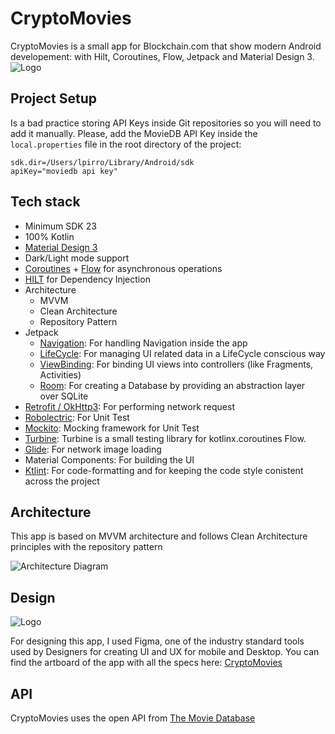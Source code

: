 
# CryptoMovies
CryptoMovies is a small app for Blockchain.com that show modern Android developement: with Hilt, Coroutines, Flow, Jetpack and Material Design 3.
![Logo](https://i.ibb.co/S0mY0KZ/Senza-titolo-1.png)
## Project Setup
Is a bad practice storing API Keys inside Git repositories so you will need to add it manually. Please, add the MovieDB API Key inside the `local.properties` file in the root directory of the project: 
```
sdk.dir=/Users/lpirro/Library/Android/sdk
apiKey="moviedb api key"
```
## Tech stack

- Minimum SDK 23
- 100% Kotlin
- [Material Design 3](https://m3.material.io)
- Dark/Light mode support
- [Coroutines](https://github.com/Kotlin/kotlinx.coroutines) + [Flow](https://kotlin.github.io/kotlinx.coroutines/kotlinx-coroutines-core/kotlinx.coroutines.flow/) for asynchronous operations
- [HILT](https://developer.android.com/training/dependency-injection/hilt-android) for Dependency Injection
- Architecture
  - MVVM 
  - Clean Architecture 
  - Repository Pattern
- Jetpack
    - [Navigation](https://developer.android.com/guide/navigation): For handling Navigation inside the app
    - [LifeCycle](https://developer.android.com/topic/libraries/architecture/lifecycle): For managing UI related data in a LifeCycle conscious way
    - [ViewBinding](https://developer.android.com/topic/libraries/view-binding): For binding UI views into controllers (like Fragments, Activities)
    - [Room](https://developer.android.com/training/data-storage/room): For creating a Database by providing an abstraction layer over SQLite 
- [Retrofit / OkHttp3](https://github.com/square/retrofit): For performing network request
- [Robolectric](http://robolectric.org): For Unit Test
- [Mockito](https://site.mockito.org): Mocking framework for Unit Test
- [Turbine](https://github.com/cashapp/turbine): Turbine is a small testing library for kotlinx.coroutines Flow.
- [Glide](https://bumptech.github.io/glide/): For network image loading
- Material Components: For building the UI 
- [Ktlint](https://ktlint.github.io): For code-formatting and for keeping the code style conistent across the project
## Architecture
This app is based on MVVM architecture and follows Clean Architecture principles with the repository pattern

![Architecture Diagram](https://i.ibb.co/qB8KzrW/Schermata-2022-05-24-alle-17-07-32.png)
## Design
![Logo](https://i.ibb.co/6BqqNFR/figma.png)

For designing this app, I used Figma, one of the industry standard tools used by Designers for creating UI and UX for mobile and Desktop. You can find the artboard of the app with all the specs here: [CryptoMovies](https://www.figma.com/file/vH2ODv1osOVA4UyUVQY4tQ/CryptoMovies?)
## API
CryptoMovies uses the open API from [The Movie Database](https://developers.themoviedb.org/3)
